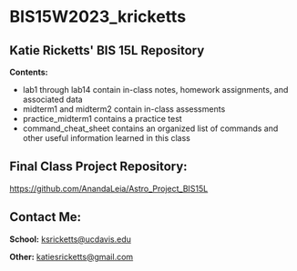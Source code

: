 # BIS15W2023_kricketts
## Katie Ricketts' BIS 15L Repository

**Contents:** 
 - lab1 through lab14 contain in-class notes, homework assignments, and associated data
 - midterm1 and midterm2 contain in-class assessments
 - practice_midterm1 contains a practice test
 - command_cheat_sheet contains an organized list of commands and other useful information learned in this class

## Final Class Project Repository:
https://github.com/AnandaLeia/Astro_Project_BIS15L 

## Contact Me: 
**School:**
ksricketts@ucdavis.edu

**Other:**
katiesricketts@gmail.com


